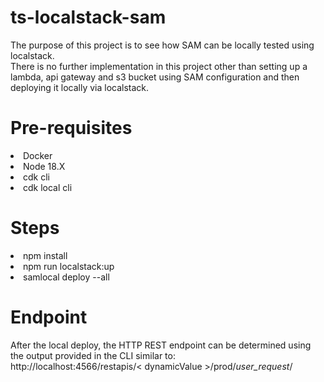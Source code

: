 # ts-localstack-sam

The purpose of this project is to see how SAM can be locally tested using localstack.</br>
There is no further implementation in this project other than setting up a lambda, api gateway and s3 bucket using SAM configuration and then deploying it locally via localstack.

# Pre-requisites

<li>Docker</br>
<li>Node 18.X</br>
<li>cdk cli</br>
<li>cdk local cli</p>

# Steps

<li>npm install</br>
<li>npm run localstack:up</br>
<li>samlocal deploy --all</br>

# Endpoint

After the local deploy, the HTTP REST endpoint can be determined using the output provided in the CLI similar to: </br>
http://localhost:4566/restapis/< dynamicValue >/prod/_user_request_/
